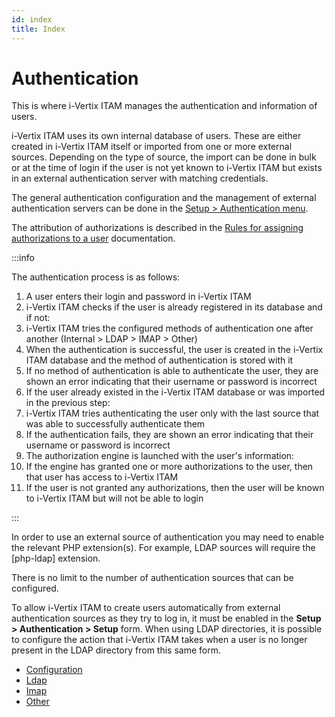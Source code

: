```yaml
---
id: index
title: Index
---
```


# Authentication

This is where i-Vertix ITAM manages the authentication and information of users.

i-Vertix ITAM uses its own internal database of users. These are either created
in i-Vertix ITAM itself or imported from one or more external sources. Depending
on the type of source, the import can be done in bulk or at the time of
login if the user is not yet known to i-Vertix ITAM but exists in an external
authentication server with matching credentials.

The general authentication configuration and the management of external
authentication servers can be done in the
[Setup > Authentication menu](/asset-management/modules/configuration/authentication/configuration).

The attribution of authorizations is described in the
[Rules for assigning authorizations to a user](/asset-management/modules/administration/rules/userauthorizations) documentation.

:::info

The authentication process is as follows:

1.  A user enters their login and password in i-Vertix ITAM
2.  i-Vertix ITAM checks if the user is already registered in its database and
if not:
1.  i-Vertix ITAM tries the configured methods of authentication one after
another (Internal \> LDAP \> IMAP \> Other)
2.  When the authentication is successful, the user is created in
the i-Vertix ITAM database and the method of authentication is stored
with it
3.  If no method of authentication is able to authenticate the
user, they are shown an error indicating that their username
or password is incorrect
3.  If the user already existed in the i-Vertix ITAM database or was imported
in the previous step:
1.  i-Vertix ITAM tries authenticating the user only with the last source
that was able to successfully authenticate them
2.  If the authentication fails, they are shown an error
indicating that their username or password is incorrect
4.  The authorization engine is launched with the user's information:
1.  If the engine has granted one or more authorizations to the
user, then that user has access to i-Vertix ITAM
2.  If the user is not granted any authorizations, then the user
will be known to i-Vertix ITAM but will not be able to login

:::

In order to use an external source of authentication you may need to
enable the relevant PHP extension(s). For example, LDAP sources will
require the [php-ldap] extension.

There is no limit to the number of authentication sources that can be
configured.

To allow i-Vertix ITAM to create users automatically from external authentication
sources as they try to log in, it must be enabled in the **Setup \>
Authentication \> Setup** form. When using LDAP directories, it is
possible to configure the action that i-Vertix ITAM takes when a user is no
longer present in the LDAP directory from this same form.

- [Configuration](/asset-management/modules/configuration/authentication/configuration)
- [Ldap](/asset-management/modules/configuration/authentication/ldap)
- [Imap](/asset-management/modules/configuration/authentication/imap)
- [Other](/asset-management/modules/configuration/authentication/other)
